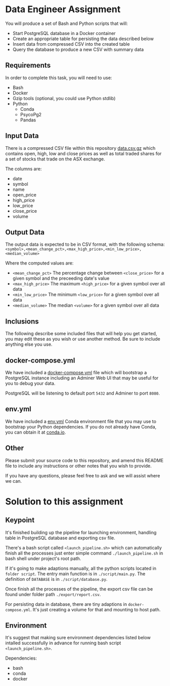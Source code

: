 # Data Engineer Assignment

You will produce a set of Bash and Python scripts that will:
* Start PostgreSQL database in a Docker container
* Create an appropriate table for persisting the data described below
* Insert data from compressed CSV into the created table
* Query the database to produce a new CSV with summary data

## Requirements
In order to complete this task, you will need to use:
* Bash
* Docker
* Gzip tools (optional, you could use Python stdlib)
* Python
    * Conda
    * PsycoPg2
    * Pandas

## Input Data
There is a compressed CSV file within this repository [data.csv.gz](data.csv.gz) which contains open, high, low
and close prices as well as total traded shares for a set of stocks that trade on the ASX exchange.

The columns are:
* date
* symbol
* name
* open_price
* high_price
* low_price
* close_price
* volume

## Output Data
The output data is expected to be in CSV format, with the following schema:
    `<symbol>,<mean_change_pct>,<max_high_price>,<min_low_price>,<median_volume>`

Where the computed values are:
* `<mean_change_pct>` The percentage change between `<close_price>` for a given symbol and the preceeding date's value
* `<max_high_price>` The maximum `<high_price>` for a given symbol over all data
* `<min_low_price>` The minimum `<low_price>` for a given symbol over all data
* `<median_volume>` The median `<volume>` for a given symbol over all data

## Inclusions

The following describe some included files that will help you get started, you may edit these as you wish or use another
method. Be sure to include anything else you use.

## docker-compose.yml
We have included a [docker-compose.yml](docker-compose.yml) file which will bootstrap a PostgreSQL instance including an Adminer Web UI
that may be useful for you to debug your data.

PostgreSQL will be listening to default port `5432` and Adminer to port `8080`.

## env.yml
We have included a [env.yml](env.yml) Conda environment file that you may use to bootstrap your Python dependencies.
If you do not already have Conda, you can obtain it at [conda.io](https://conda.io).

## Other
Please submit your source code to this repository, and amend this README file to include any instructions or other notes
that you wish to provide.

If you have any questions, please feel free to ask and we will assist where we can.

# Solution to this assignment
## Keypoint
It's finished building up the pipeline for launching environment, handling table in PostgreSQL database and exporting 
csv file. 

There's a bash script called `<launch_pipeline.sh>` which can automatically finish all the processes just enter simple
command `./launch_pipeline.sh` in bash shell under project's root path.

If it's going to make adaptions manually, all the python scripts located in `folder script`. The entry main function is
in `./script/main.py`. The definition of `DATABASE` is in `./script/database.py`.

Once finish all the processes of the pipeline, the export csv file can be found under folder path `./export/report.csv`.

For persisting data in database, there are tiny adaptions in `docker-compose.yml`. It's just creating a volume for 
that and mounting to host path. 

## Environment
It's suggest that making sure environment dependencies listed below intalled successfully in advance for running bash 
script `<launch_pipeline.sh>`.

Dependencies:
* bash
* conda
* docker
